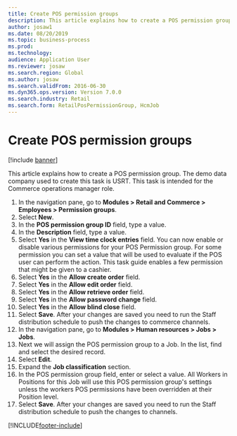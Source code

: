 ```yaml
---
title: Create POS permission groups
description: This article explains how to create a POS permission group.
author: josaw1
ms.date: 08/20/2019
ms.topic: business-process
ms.prod: 
ms.technology: 
audience: Application User
ms.reviewer: josaw
ms.search.region: Global
ms.author: josaw
ms.search.validFrom: 2016-06-30
ms.dyn365.ops.version: Version 7.0.0
ms.search.industry: Retail
ms.search.form: RetailPosPermissionGroup, HcmJob
---
```

# Create POS permission groups

[!include [banner](../includes/banner.md)]

This article explains how to create a POS permission group. The demo data company used to create this task is USRT. This task is intended for the Commerce operations manager role.

1. In the navigation pane, go to **Modules > Retail and Commerce > Employees > Permission groups**.
2. Select **New**.
3. In the **POS permission group ID** field, type a value.
4. In the **Description** field, type a value.
5. Select **Yes** in the **View time clock entries** field. You can now enable or disable various permissions for your POS Permission group. For some permission you can set a value that will be used to evaluate if the POS user can perform the action. This task guide enables a few permission that might be given to a cashier.  
6. Select **Yes** in the **Allow create order** field.
7. Select **Yes** in the **Allow edit order** field.
8. Select **Yes** in the **Allow retrieve order** field.
9. Select **Yes** in the **Allow password change** field.
10. Select **Yes** in the **Allow blind close** field.
11. Select **Save**. After your changes are saved you need to run the Staff distribution schedule to push the changes to commerce channels. 
12. In the navigation pane, go to **Modules > Human resources > Jobs > Jobs**.
13. Next we will assign the POS permission group to a Job. In the list, find and select the desired record.
14. Select **Edit**.
15. Expand the **Job classification** section.
16. In the POS permission group field, enter or select a value. All Workers in Positions for this Job will use this POS permission group's settings unless the workers POS permissions have been overridden at their Position level.  
17. Select **Save**. After your changes are saved you need to run the Staff distribution schedule to push the changes to channels.  



[!INCLUDE[footer-include](../../includes/footer-banner.md)]
